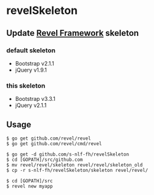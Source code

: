 revelSkeleton
============

## Update [Revel Framework](http://revel.github.io) skeleton

### default skeleton
- Bootstrap v2.1.1
- jQuery v1.9.1

### this skeleton
- Bootstrap v3.3.1
- jQuery v2.1.1


## Usage
```
$ go get github.com/revel/revel
$ go get github.com/revel/cmd/revel

$ go get -d github.com/s-nlf-fh/revelSkeleton
$ cd [GOPATH]/src/github.com
$ mv revel/revel/skeleton revel/revel/skeleton_old
$ cp -r s-nlf-fh/revelSkeleton/skeleton revel/revel/

$ cd [GOPATH]/src
$ revel new myapp
```
